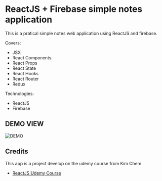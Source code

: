 # ReactJS + Firebase simple notes application

This is a pratical simple notes web application using ReactJS and firebase.

Covers:

* JSX
* React Components
* React Props
* React State
* React Hooks
* React Router
* Redux

Technologies:

* ReactJS
* Firebase

## DEMO VIEW

![DEMO](../main/Demo.png)

## Credits

This app is a project develop on the udemy course from Kim Chem

* [ReactJS Udemy Course](https://www.udemy.com/course/complete-react-course-w-hooks-react-router-redux-usecontext)
